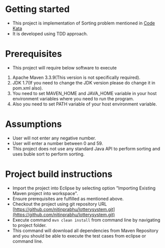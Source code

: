 # Getting started

* This project is implementation of Sorting problem mentioned in [Code Kata](http://codekata.com/kata/kata11-sorting-it-out/)
* It is developed using TDD approach.

# Prerequisites
* This project will require below software to execute
1. Apache Maven 3.3.9(This version is not specifically required).
2. JDK 1.7(If you need to change the JDK version please do change it in pom.xml also).
3. You need to set MAVEN_HOME and JAVA_HOME variable in your host environment variables where you need to run the program.
4. Also you need to set PATH variable of your host environment variable.

# Assumptions
* User will not enter any negative number.
* User will enter a number between 0 and 59.
* This project does not use any standard Java API to perform sorting and uses buble sort to perform sorting.

# Project build instructions
* Import the project into Eclipse by selecting option "Importing Existing Maven project into workspace".
* Ensure prerequisites are fulfilled as mentioned above.
* Checkout the project using git repository URL [https://github.com/nitinprabhu/lotterysystem.git](https://github.com/nitinprabhu/lotterysystem.git)
* Execute command `mvn clean install` from command line by navigating to project folder.
* This command will download all dependencies from Maven Repository and you should be able to execute the test cases from eclipse or command line.
